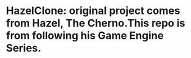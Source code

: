 # HazelClone: original project comes from Hazel, The Cherno.This repo is from following his Game Engine Series.
